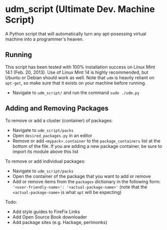 udm\_script (Ultimate Dev. Machine Script)
==========

A Python script that will automatically turn any apt-posessing virtual machine into a programmer's heaven.

Running
---------
This script has been tested with 100% installation success on Linux Mint 14.1 (Feb. 20, 2013). Use of Linux Mint 14 is highly recommended, but Ubuntu or Debian should work as well. Note that `udm` is heavily reliant on `apt-get`, so make sure that it exists on your machine before running.

 - Navigate to `udm_script/` and run the command `sudo ./udm.py`


Adding and Removing Packages
---------
To remove or add a cluster (container) of packages:

 - Navigate to `udm_script/packs`
 - Open `desired_packages.py` in an editor
 - Remove or add `<mypack>.container` to the `package_containers` list at the bottom of the file. If you are adding a new package container, be sure to import its module above this list

To remove or add individual packages:

 - Navigate to `udm_script/packs`
 - Open the container of the package that you want to add or remove
 - Add or remove items from the `packages` dictionary in the following form: <br/>`'<user-friendly-name>': '<actual-package-name>'` (note that the `<actual-package-name>` is what `apt` will be expecting)

Todo:

 - Add style guides to FireFix Links
 - Add Open Source Book downloader
 - Add package sites (e.g. Hackage, perlmonks)
